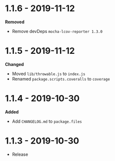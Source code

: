 # 1.1.6 - 2019-11-12

**Removed**
- Remove devDeps `mocha-lcov-reporter 1.3.0`

# 1.1.5 - 2019-11-12

**Changed**
- Moved `lib/throwable.js` to `index.js`
- Renamed `package.scripts.coveralls` to `coverage`

# 1.1.4 - 2019-10-30

**Added**
- Add `CHANGELOG.md` to `package.files`

# 1.1.3 - 2019-10-30

- Release